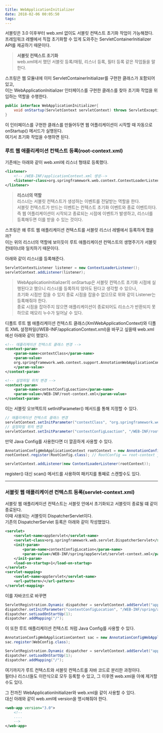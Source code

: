 ```yaml
---
title: WebApplicationInitializer
date: 2018-02-06 00:05:50
tags:
---
```


서블릿은 3.0 이후부터 web.xml 없이도 서블릿 컨텍스트 초기화 작업이 가능해졌다.  
프레임워크 레벨에서 직접 초기화할 수 있게 도와주는 ServletContainerInitializer API를 제공하기 때문이다.  
> **서블릿 컨텍스트 초기화**  
web.xml에서 했던 서블릿 등록/매핑, 리스너 등록, 필터 등록 같은 작업들을 말한다.  

스프링은 웹 모듈내에 이미 ServletContainerInitializer를 구현한 클래스가 포함되어 있고,  
이는 WebApplicationInitializer 인터페이스를 구현한 클래스를 찾아 초기화 작업을 위임하는 역할을 수행한다.  
```java
public interface WebApplicationInitializer{
    void onStartup(ServletContext servletContext) throws ServletException;
}
```
이 인터페이스를 구현한 클래스를 만들어두면 웹 어플리케이션이 시작할 때 자동으로 onStartup() 메서드가 실행된다.  
여기서 초기화 작업을 수행하면 된다.  

### 루트 웹 애플리케이션 컨텍스트 등록(root-context.xml)
기존에는 아래와 같이 web.xml에 리스너 형태로 등록했다.  
```xml
<listener>
    <!-- /WEB-INF/applicationContext.xml 생성-->
    <listener-class>org.springframework.web.context.ContextLoaderListener</listener-class>    
</listener>
```
> **리스너의 역할**  
리스너는 서블릿 컨텍스트가 생성하는 이벤트를 전달받는 역할을 한다.  
서블릿 컨텍스트가 만드는 이벤트는 컨텍스트 초기화 이벤트와 종료 이벤트이다.  
즉 웹 어플리케이션이 시작되고 종료되는 시점에 이벤트가 발생하고, 리스너를 등록해두면 이를 받을 수 있는 것이다.  

스프링은 왜 루트 웹 애플리케이션 컨텍스트를 서블릿 리스너 레벨에서 등록하게 했을까?  
이는 위의 리스너의 역할에 보이듯이 루트 애플리케이션 컨텍스트의 생명주기가 서블릿 컨테이너와 일치하기 때문이다.  

아래와 같이 리스너를 등록해준다.  
```java
ServletContextListener listener = new ContextLoaderListener();
servletContext.addListener(listener);
```
> WebApplicationInitializer의 onStartup은 서블릿 컨텍스트 초기화 시점에 실행된다고 했으니 리스너를 등록하지 않아도 된다고 생각할 수 있으나,  
초기화 시점만 잡을 수 있지 종료 시점을 잡을수 없으므로 위와 같이 Listener는 등록해줘야 한다.  
종료 시점을 잡아주지 않으면 애플리케이션이 종료되어도 리소스가 반환되지 못하므로 메모리 누수가 일어날 수 있다.  

디폴트 루트 웹 애플리케이션 컨텍스트 클래스(XmlWebApplicationContext)와 디폴트 XML 설정파일(/WEB-INF/applicationContext.xml)을 바꾸고 싶을때 web.xml에선 아래와 같이 했었다.  
```xml
<!-- 애플리케이션 컨텍스트 클래스 변경 -->
<context-param>
    <param-name>contextClass</param-name>
    <param-value>
    org.springframework.web.context.support.AnnotationWebApplicationContext
    </param-value>
</context-param>

<!-- 설정파일 위치 변경 -->
<context-param>
    <param-name>contextConfigLoaction</param-name>
    <param-value>/WEB-INF/root-context.xml</param-value>
</context-param>
```
이는 서블릿 오브젝트의 setInitParameter() 메서드를 통해 지정할 수 있다.  
```java
// 애플리케이션 컨텍스트 클래스 변경 
servletContext.setInitParameter("contextClass", "org.springframework.web.context.support.AnnotationWebApplicationContext");
// 설정파일 위치 변경
servletContext.setInitParameter("contextConfigLoaction", "/WEB-INF/root-context.xml");
```

만약 Java Config를 사용한다면 더 깔끔하게 사용할 수 있다.  
```java
AnnotationConfigWebApplicationContext rootContext = new AnnotationConfigWebApplicationContext();
rootContext.register(RootConfig.class); // RootConfig == root-context java config

servletContext.addListener(new ContextLoaderListener(rootContext));
```
register() 대신 scan() 메서드를 사용하여 패키지를 통째로 스캔할수도 있다.  

---

### 서블릿 웹 애플리케이션 컨텍스트 등록(servlet-context.xml)
서블릿 웹 애플리케이션 컨텍스트는 서블릿 안에서 초기화되고 서블릿이 종료될 떄 같이 종료된다.  
이때 사용되는 서블릿이 DispatcherServlet이다.  
기존의 DispatcherServlet 등록은 아래와 같이 작성했었다.  
```xml
<servlet>
    <servlet-name>appServlet</servlet-name>
    <servlet-class>org.springframework.web.servlet.DispatcherServlet</servlet-class>
    <init-param>
        <param-name>contextConfigLocation</param-name>
        <param-value>/WEB-INF/spring/appServlet/servlet-context.xml</param-value>
    </init-param>
    <load-on-startup>1</load-on-startup>
</servlet>
<servlet-mapping>
    <sevlet-name>appServlet</servlet-name>
    <url-pattern>/</url-pattern>
</servlet-mapping>
```
이를 자바코드로 바꾸면
```java
ServletRegistration.Dynamic dispatcher = servletContext.addServlet("appServlet", new DispatcherServlet());
dispatcher.setInitParameter("contextConfigLocation", "/WEB-INF/spring/appServlet/servlet-context.xml");
dispatcher.setLoadOnStartUp(1);
dispatcher.addMapping("/");
```
이 또한 루트 애플리케이션 컨텍스트 처럼 Java Config를 사용할 수 있다.  
```java
AnnotationConfigWebApplicationContext sac = new AnnotationConfigWebApplicationContext();
sac.register(WebConfig.class);

ServletRegistration.Dynamic dispatcher = servletContext.addServlet("appServlet", new DispatcherServlet(sac));
dispatcher.setLoadOnStartUp(1);
dispatcher.addMapping("/");
```

여기까지가 루트 컨텍스트와 서블릿 컨텍스트를 자바 코드로 분리한 과정이다.  
필터나 리스너들도 이런식으로 모두 등록할 수 있고, 그 이후엔 web.xml을 아예 제거할 수도 있다.  

그 전까진 WebApplicationInitializer와 web.xml을 같이 사용할 수 있다.  
대신 아래와 같이 web.xml에 version을 명시해줘야 한다.  
```xml
<web-app version="3.0">
    <!-- 
    ....
    -->
</web-app>
```

<!-- more -->
